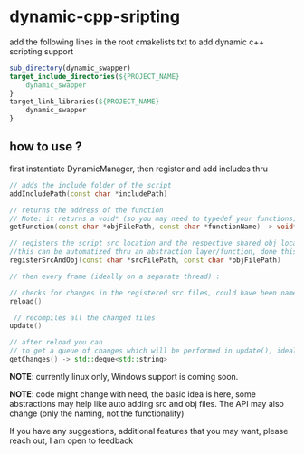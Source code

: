 # dynamic-cpp-sripting

add the following lines in the root cmakelists.txt to add dynamic c++ scripting support

```cmake
sub_directory(dynamic_swapper)  
target_include_directories(${PROJECT_NAME}
    dynamic_swapper
}
target_link_libraries(${PROJECT_NAME}
    dynamic_swapper
}
```

## how to use ?

first instantiate DynamicManager, then register and add includes thru

```cpp
// adds the include folder of the script
addIncludePath(const char *includePath)

// returns the address of the function
// Note: it returns a void* (so you may need to typedef your functions)
getFunction(const char *objFilePath, const char *functionName) -> void*

// registers the script src location and the respective shared obj location 
//this can be automatized thru an abstraction layer/function, done this way to not restrict anyone
registerSrcAndObj(const char *srcFilePath, const char *objFilePath)

// then every frame (ideally on a separate thread) :

// checks for changes in the registered src files, could have been named better
reload()

 // recompiles all the changed files
update()

// after reload you can 
// to get a queue of changes which will be performed in update(), ideally this is where you broadcast an event that a file has changed
getChanges() -> std::deque<std::string>
```

**NOTE**: currently linux only, Windows support is coming soon.

**NOTE**: code might change with need, the basic idea is here, some abstractions may help like auto adding src and obj files. The API may also change (only the naming, not the functionality)

If you have any suggestions, additional features that you may want, please reach out, I am open to feedback